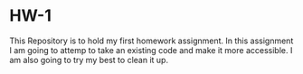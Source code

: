 # HW-1

This Repository is to hold my first homework assignment.
In this assignment I am going to attemp to take an existing code and make it more accessible.
I am also going to try my best to clean it up.

